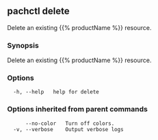 ## pachctl delete

Delete an existing {{% productName %}} resource.

### Synopsis

Delete an existing {{% productName %}} resource.

### Options

```
  -h, --help   help for delete
```

### Options inherited from parent commands

```
      --no-color   Turn off colors.
  -v, --verbose    Output verbose logs
```

